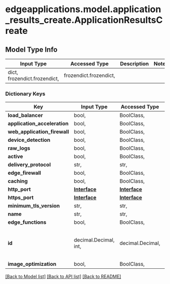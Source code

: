 # edgeapplications.model.application_results_create.ApplicationResultsCreate

## Model Type Info
Input Type | Accessed Type | Description | Notes
------------ | ------------- | ------------- | -------------
dict, frozendict.frozendict,  | frozendict.frozendict,  |  | 

### Dictionary Keys
Key | Input Type | Accessed Type | Description | Notes
------------ | ------------- | ------------- | ------------- | -------------
**load_balancer** | bool,  | BoolClass,  |  | 
**application_acceleration** | bool,  | BoolClass,  |  | 
**web_application_firewall** | bool,  | BoolClass,  |  | 
**device_detection** | bool,  | BoolClass,  |  | 
**raw_logs** | bool,  | BoolClass,  |  | 
**active** | bool,  | BoolClass,  |  | 
**delivery_protocol** | str,  | str,  |  | 
**edge_firewall** | bool,  | BoolClass,  |  | 
**caching** | bool,  | BoolClass,  |  | 
**http_port** | [**Interface**](Interface.md) | [**Interface**](Interface.md) |  | 
**https_port** | [**Interface**](Interface.md) | [**Interface**](Interface.md) |  | 
**minimum_tls_version** | str,  | str,  |  | 
**name** | str,  | str,  |  | 
**edge_functions** | bool,  | BoolClass,  |  | 
**id** | decimal.Decimal, int,  | decimal.Decimal,  |  | value must be a 64 bit integer
**image_optimization** | bool,  | BoolClass,  |  | 

[[Back to Model list]](../../README.md#documentation-for-models) [[Back to API list]](../../README.md#documentation-for-api-endpoints) [[Back to README]](../../README.md)


